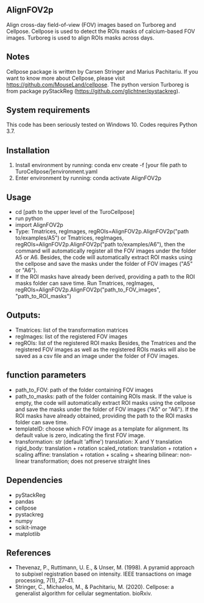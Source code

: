 ## AlignFOV2p
Align cross-day field-of-view (FOV) images based on Turboreg and Cellpose.
Cellpose is used to detect the ROIs masks of calcium-based FOV images. Turboreg is used to align ROIs masks across days.

## Notes
Cellpose package is written by Carsen Stringer and Marius Pachitariu. If you want to know more about Cellpose, please visit https://github.com/MouseLand/cellpose.
The python version Turboreg is from package pyStackReg (https://github.com/glichtner/pystackreg).

## System requirements
This code has been seriously tested on Windows 10. Codes requires Python 3.7.

## Installation
1. Install environment by running: conda env create -f [your file path to TuroCellpose/]environment.yaml
2. Enter environment by running: conda activate AlignFOV2p

## Usage
* cd [path to the upper level of the TuroCellpose]
* run python
* import AlignFOV2p
* Type: Tmatrices, regImages, regROIs=AlignFOV2p.AlignFOV2p("path to/examples/A5") or Tmatrices, regImages, regROIs=AlignFOV2p.AlignFOV2p("path to/examples/A6"), then the command will automatically register all the FOV images under the folder A5 or A6. Besides, the code will automatically extract ROI masks using the cellpose and save the masks under the folder of FOV images ("A5" or "A6").
* If the ROI masks have already been derived, providing a path to the ROI masks folder can save time. Run Tmatrices, regImages, regROIs=AlignFOV2p.AlignFOV2p("path_to_FOV_images", "path_to_ROI_masks")


## Outputs:
* Tmatrices: list of the transformation matrices
* regImages: list of the registered FOV images
* regROIs: list of the registered ROI masks
Besides, the Tmatrices and the registered FOV images as well as the registered ROIs masks will also be saved as a csv file and an image under the folder of FOV images.

## function parameters
* path_to_FOV: path of the folder containing FOV images
* path_to_masks: path of the folder containing ROIs mask. If the value is empty, the code will automatically extract ROI masks using the cellpose and save the masks under the folder of FOV images ("A5" or "A6"). If the ROI masks have already obtained, providing the path to the ROI masks folder can save time.
* templateID: choose which FOV image as a template for alignment.  Its default value is zero, indicating the first FOV image.
* transformation: str (default 'affine')
  translation: X and Y translation
  rigid_body: translation + rotation
  scaled_rotation: translation + rotation + scaling
  affine: translation + rotation + scaling + shearing
  bilinear: non-linear transformation; does not preserve straight lines


## Dependencies
* pyStackReg
* pandas
* cellpose
* pystackreg
* numpy
* scikit-image
* matplotlib

## References
* Thevenaz, P., Ruttimann, U. E., & Unser, M. (1998). A pyramid approach to subpixel registration based on intensity. IEEE transactions on image processing, 7(1), 27-41.
* Stringer, C., Michaelos, M., & Pachitariu, M. (2020). Cellpose: a generalist algorithm for cellular segmentation. bioRxiv.
